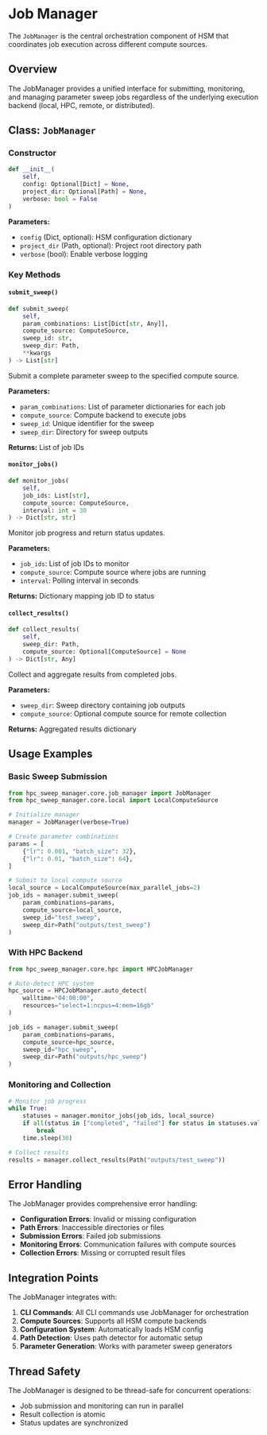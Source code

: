 # Job Manager

The `JobManager` is the central orchestration component of HSM that coordinates job execution across different compute sources.

## Overview

The JobManager provides a unified interface for submitting, monitoring, and managing parameter sweep jobs regardless of the underlying execution backend (local, HPC, remote, or distributed).

## Class: `JobManager`

### Constructor

```python
def __init__(
    self,
    config: Optional[Dict] = None,
    project_dir: Optional[Path] = None,
    verbose: bool = False
)
```

**Parameters:**
- `config` (Dict, optional): HSM configuration dictionary
- `project_dir` (Path, optional): Project root directory path
- `verbose` (bool): Enable verbose logging

### Key Methods

#### `submit_sweep()`

```python
def submit_sweep(
    self,
    param_combinations: List[Dict[str, Any]],
    compute_source: ComputeSource,
    sweep_id: str,
    sweep_dir: Path,
    **kwargs
) -> List[str]
```

Submit a complete parameter sweep to the specified compute source.

**Parameters:**
- `param_combinations`: List of parameter dictionaries for each job
- `compute_source`: Compute backend to execute jobs
- `sweep_id`: Unique identifier for the sweep
- `sweep_dir`: Directory for sweep outputs

**Returns:** List of job IDs

#### `monitor_jobs()`

```python
def monitor_jobs(
    self,
    job_ids: List[str],
    compute_source: ComputeSource,
    interval: int = 30
) -> Dict[str, str]
```

Monitor job progress and return status updates.

**Parameters:**
- `job_ids`: List of job IDs to monitor
- `compute_source`: Compute source where jobs are running
- `interval`: Polling interval in seconds

**Returns:** Dictionary mapping job ID to status

#### `collect_results()`

```python
def collect_results(
    self,
    sweep_dir: Path,
    compute_source: Optional[ComputeSource] = None
) -> Dict[str, Any]
```

Collect and aggregate results from completed jobs.

**Parameters:**
- `sweep_dir`: Sweep directory containing job outputs
- `compute_source`: Optional compute source for remote collection

**Returns:** Aggregated results dictionary

## Usage Examples

### Basic Sweep Submission

```python
from hpc_sweep_manager.core.job_manager import JobManager
from hpc_sweep_manager.core.local import LocalComputeSource

# Initialize manager
manager = JobManager(verbose=True)

# Create parameter combinations
params = [
    {"lr": 0.001, "batch_size": 32},
    {"lr": 0.01, "batch_size": 64},
]

# Submit to local compute source
local_source = LocalComputeSource(max_parallel_jobs=2)
job_ids = manager.submit_sweep(
    param_combinations=params,
    compute_source=local_source,
    sweep_id="test_sweep",
    sweep_dir=Path("outputs/test_sweep")
)
```

### With HPC Backend

```python
from hpc_sweep_manager.core.hpc import HPCJobManager

# Auto-detect HPC system
hpc_source = HPCJobManager.auto_detect(
    walltime="04:00:00",
    resources="select=1:ncpus=4:mem=16gb"
)

job_ids = manager.submit_sweep(
    param_combinations=params,
    compute_source=hpc_source,
    sweep_id="hpc_sweep",
    sweep_dir=Path("outputs/hpc_sweep")
)
```

### Monitoring and Collection

```python
# Monitor job progress
while True:
    statuses = manager.monitor_jobs(job_ids, local_source)
    if all(status in ["completed", "failed"] for status in statuses.values()):
        break
    time.sleep(30)

# Collect results
results = manager.collect_results(Path("outputs/test_sweep"))
```

## Error Handling

The JobManager provides comprehensive error handling:

- **Configuration Errors**: Invalid or missing configuration
- **Path Errors**: Inaccessible directories or files
- **Submission Errors**: Failed job submissions
- **Monitoring Errors**: Communication failures with compute sources
- **Collection Errors**: Missing or corrupted result files

## Integration Points

The JobManager integrates with:

1. **CLI Commands**: All CLI commands use JobManager for orchestration
2. **Compute Sources**: Supports all HSM compute backends
3. **Configuration System**: Automatically loads HSM config
4. **Path Detection**: Uses path detector for automatic setup
5. **Parameter Generation**: Works with parameter sweep generators

## Thread Safety

The JobManager is designed to be thread-safe for concurrent operations:
- Job submission and monitoring can run in parallel
- Result collection is atomic
- Status updates are synchronized 